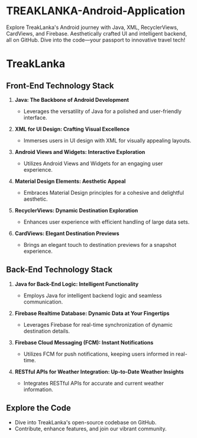 # TREAKLANKA-Android-Application
Explore TreakLanka's Android journey with Java, XML, RecyclerViews, CardViews, and Firebase. Aesthetically crafted UI and intelligent backend, all on GitHub. Dive into the code—your passport to innovative travel tech!
# TreakLanka

## Front-End Technology Stack

1. **Java: The Backbone of Android Development**
   - Leverages the versatility of Java for a polished and user-friendly interface.

2. **XML for UI Design: Crafting Visual Excellence**
   - Immerses users in UI design with XML for visually appealing layouts.

3. **Android Views and Widgets: Interactive Exploration**
   - Utilizes Android Views and Widgets for an engaging user experience.

4. **Material Design Elements: Aesthetic Appeal**
   - Embraces Material Design principles for a cohesive and delightful aesthetic.

5. **RecyclerViews: Dynamic Destination Exploration**
   - Enhances user experience with efficient handling of large data sets.

6. **CardViews: Elegant Destination Previews**
   - Brings an elegant touch to destination previews for a snapshot experience.

## Back-End Technology Stack

1. **Java for Back-End Logic: Intelligent Functionality**
   - Employs Java for intelligent backend logic and seamless communication.

2. **Firebase Realtime Database: Dynamic Data at Your Fingertips**
   - Leverages Firebase for real-time synchronization of dynamic destination details.

3. **Firebase Cloud Messaging (FCM): Instant Notifications**
   - Utilizes FCM for push notifications, keeping users informed in real-time.

4. **RESTful APIs for Weather Integration: Up-to-Date Weather Insights**
   - Integrates RESTful APIs for accurate and current weather information.

## Explore the Code

- Dive into TreakLanka's open-source codebase on GitHub.
- Contribute, enhance features, and join our vibrant community.

